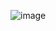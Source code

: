 ![image](https://github.com/shruthikasenthil/To-Do/assets/112261138/c81951a2-6f49-4c84-8e14-d4cbf0dc5934)
